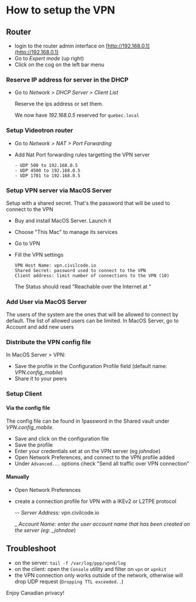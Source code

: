 # How to setup the VPN

## Router

* login to the router admin interface on [http://192.168.0.1](http://192.168.0.1)
* Go to _Expert mode_ \(up right\)
* Click on the cog on the left bar menu

### Reserve IP address for server in the DHCP

* Go to _Network &gt; DHCP Server &gt; Client List_

  Reserve the ips address or set them.

  We now have _192.168.0.5_ reserved for `quebec.local`

### Setup Videotron router

* Go to _Network &gt; NAT &gt; Port Forwarding_
* Add Nat Port forwarding rules targetting the VPN server

  ```text
  - UDP 500 to 192.168.0.5
  - UDP 4500 to 192.168.0.5
  - UDP 1701 to 192.168.0.5
  ```

### Setup VPN server via MacOS Server

Setup with a shared secret. That's the password that will be used to connect to the VPN

* Buy and install MacOS Server. Launch it
* Choose "This Mac" to manage its services 
* Go to VPN
* Fill the VPN settings

  ```text
  VPN Host Name: vpn.civilcode.io  
  Shared Secret: password used to connect to the VPN  
  Client address: limit number of connections to the VPN (10)
  ```

  The Status should read "Reachable over the Internet at "

### Add User via MacOS Server

The users of the system are the ones that will be allowed to connect by default. The list of allowed users can be limited. In MacOS Server, go to Account and add new users

### Distribute the VPN config file

In MacOS Server &gt; VPN:

* Save the profile in the Configuration Profile field \(default name: _VPN.config\_mobile_\)
* Share it to your peers

### Setup Client

#### Via the config file

The config file can be found in 1password in the Shared vault under _VPN.config\_mobile_.

* Save and click on the configuration file
* Save the profile
* Enter your credentials set at on the VPN server \(eg _johndoe_\)
* Open Network Preferences, and connect to the VPN profile added
* Under `Advanced...` options check "Send all traffic over VPN connection"

#### Manually

* Open Network Preferences
* create a connection profile for VPN with a IKEv2 or L2TPE protocol

  -- _Server Address_: vpn.civilcode.io

  _\_ Account Name: enter the user account name that has been created on the server \(eg: \_johndoe_\)

## Troubleshoot

* on the server: `tail -f /var/log/ppp/vpnd/log`
* on the client: open the `Console` utility and filter on `vpn` or `vpnkit`
* the VPN connection only works outside of the network, otherwise will drop UDP request \(`Dropping TTL exceeded..`\)

Enjoy Canadian privacy!

